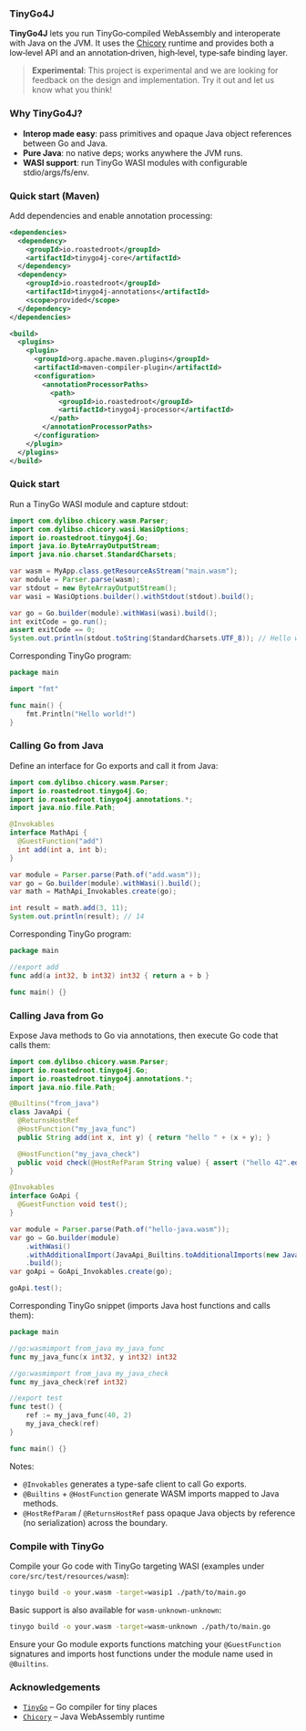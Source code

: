 ### TinyGo4J

**TinyGo4J** lets you run TinyGo‑compiled WebAssembly and interoperate with Java on the JVM. It uses the [Chicory](https://github.com/dylibso/chicory) runtime and provides both a low‑level API and an annotation‑driven, high‑level, type‑safe binding layer.

> **Experimental**: This project is experimental and we are looking for feedback on the design and implementation. Try it out and let us know what you think!

### Why TinyGo4J?

- **Interop made easy**: pass primitives and opaque Java object references between Go and Java.
- **Pure Java**: no native deps; works anywhere the JVM runs.
- **WASI support**: run TinyGo WASI modules with configurable stdio/args/fs/env.

### Quick start (Maven)

Add dependencies and enable annotation processing:

```xml
<dependencies>
  <dependency>
    <groupId>io.roastedroot</groupId>
    <artifactId>tinygo4j-core</artifactId>
  </dependency>
  <dependency>
    <groupId>io.roastedroot</groupId>
    <artifactId>tinygo4j-annotations</artifactId>
    <scope>provided</scope>
  </dependency>
</dependencies>

<build>
  <plugins>
    <plugin>
      <groupId>org.apache.maven.plugins</groupId>
      <artifactId>maven-compiler-plugin</artifactId>
      <configuration>
        <annotationProcessorPaths>
          <path>
            <groupId>io.roastedroot</groupId>
            <artifactId>tinygo4j-processor</artifactId>
          </path>
        </annotationProcessorPaths>
      </configuration>
    </plugin>
  </plugins>
</build>
```

### Quick start

Run a TinyGo WASI module and capture stdout:

```java
import com.dylibso.chicory.wasm.Parser;
import com.dylibso.chicory.wasi.WasiOptions;
import io.roastedroot.tinygo4j.Go;
import java.io.ByteArrayOutputStream;
import java.nio.charset.StandardCharsets;

var wasm = MyApp.class.getResourceAsStream("main.wasm");
var module = Parser.parse(wasm);
var stdout = new ByteArrayOutputStream();
var wasi = WasiOptions.builder().withStdout(stdout).build();

var go = Go.builder(module).withWasi(wasi).build();
int exitCode = go.run();
assert exitCode == 0;
System.out.println(stdout.toString(StandardCharsets.UTF_8)); // Hello world!\n
```

Corresponding TinyGo program:

```go
package main

import "fmt"

func main() {
    fmt.Println("Hello world!")
}
```

### Calling Go from Java

Define an interface for Go exports and call it from Java:

```java
import com.dylibso.chicory.wasm.Parser;
import io.roastedroot.tinygo4j.Go;
import io.roastedroot.tinygo4j.annotations.*;
import java.nio.file.Path;

@Invokables
interface MathApi {
  @GuestFunction("add")
  int add(int a, int b);
}

var module = Parser.parse(Path.of("add.wasm"));
var go = Go.builder(module).withWasi().build();
var math = MathApi_Invokables.create(go);

int result = math.add(3, 11);
System.out.println(result); // 14
```

Corresponding TinyGo program:

```go
package main

//export add
func add(a int32, b int32) int32 { return a + b }

func main() {}
```

### Calling Java from Go

Expose Java methods to Go via annotations, then execute Go code that calls them:

```java
import com.dylibso.chicory.wasm.Parser;
import io.roastedroot.tinygo4j.Go;
import io.roastedroot.tinygo4j.annotations.*;
import java.nio.file.Path;

@Builtins("from_java")
class JavaApi {
  @ReturnsHostRef
  @HostFunction("my_java_func")
  public String add(int x, int y) { return "hello " + (x + y); }

  @HostFunction("my_java_check")
  public void check(@HostRefParam String value) { assert ("hello 42".equals(value)); }
}

@Invokables
interface GoApi {
  @GuestFunction void test();
}

var module = Parser.parse(Path.of("hello-java.wasm"));
var go = Go.builder(module)
    .withWasi()
    .withAdditionalImport(JavaApi_Builtins.toAdditionalImports(new JavaApi()))
    .build();
var goApi = GoApi_Invokables.create(go);

goApi.test();
```

Corresponding TinyGo snippet (imports Java host functions and calls them):

```go
package main

//go:wasmimport from_java my_java_func
func my_java_func(x int32, y int32) int32

//go:wasmimport from_java my_java_check
func my_java_check(ref int32)

//export test
func test() {
    ref := my_java_func(40, 2)
    my_java_check(ref)
}

func main() {}
```

Notes:
- `@Invokables` generates a type-safe client to call Go exports.
- `@Builtins` + `@HostFunction` generate WASM imports mapped to Java methods.
- `@HostRefParam` / `@ReturnsHostRef` pass opaque Java objects by reference (no serialization) across the boundary.

### Compile with TinyGo

Compile your Go code with TinyGo targeting WASI (examples under `core/src/test/resources/wasm`):

```bash
tinygo build -o your.wasm -target=wasip1 ./path/to/main.go
```

Basic support is also available for `wasm-unknown-unknown`:

```bash
tinygo build -o your.wasm -target=wasm-unknown ./path/to/main.go
```

Ensure your Go module exports functions matching your `@GuestFunction` signatures and imports host functions under the module name used in `@Builtins`.

### Acknowledgements

- [`TinyGo`](https://tinygo.org/) – Go compiler for tiny places
- [`Chicory`](https://chicory.dev/) – Java WebAssembly runtime
